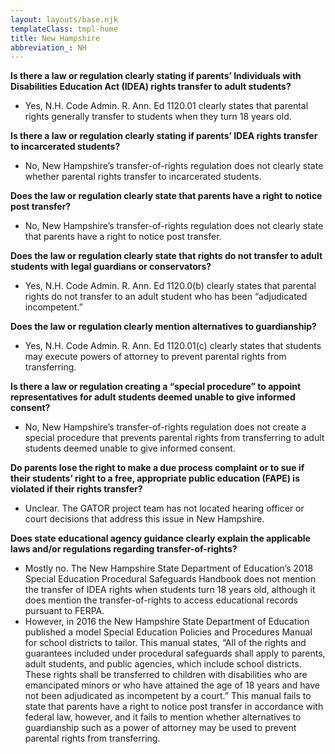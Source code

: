 ```yaml
---
layout: layouts/base.njk
templateClass: tmpl-home
title: New Hampshire
abbreviation_: NH
---
```


**Is there a law or regulation clearly stating if parents’ Individuals with Disabilities Education Act (IDEA) rights transfer to adult students?**

- Yes, N.H. Code Admin. R. Ann. Ed 1120.01 clearly states that parental rights generally transfer to students when they turn 18 years old.

**Is there a law or regulation clearly stating if parents’ IDEA rights transfer to incarcerated students?**

- No, New Hampshire’s transfer-of-rights regulation does not clearly state whether parental rights transfer to incarcerated students.

**Does the law or regulation clearly state that parents have a right to notice post transfer?**

- No, New Hampshire’s transfer-of-rights regulation does not clearly state that parents have a right to notice post transfer.

**Does the law or regulation clearly state that rights do not transfer to adult students with legal guardians or conservators?**

- Yes, N.H. Code Admin. R. Ann. Ed 1120.0(b) clearly states that parental rights do not transfer to an adult student who has been “adjudicated incompetent.”

**Does the law or regulation clearly mention alternatives to guardianship?**

- Yes, N.H. Code Admin. R. Ann. Ed 1120.01(c) clearly states that students may execute powers of attorney to prevent parental rights from transferring.

**Is there a law or regulation creating a “special procedure” to appoint representatives for adult students deemed unable to give informed consent?**

- No, New Hampshire’s transfer-of-rights regulation does not create a special procedure that prevents parental rights from transferring to adult students deemed unable to give informed consent.

**Do parents lose the right to make a due process complaint or to sue if their students’ right to a free, appropriate public education (FAPE) is violated if their rights transfer?**

- Unclear. The GATOR project team has not located hearing officer or court decisions that address this issue in New Hampshire.

**Does state educational agency guidance clearly explain the applicable laws and/or regulations regarding transfer-of-rights?**

- Mostly no. The New Hampshire State Department of Education’s 2018 Special Education Procedural Safeguards Handbook does not mention the transfer of IDEA rights when students turn 18 years old, although it does mention the transfer-of-rights to access educational records pursuant to FERPA.
- However, in 2016 the New Hampshire State Department of Education published a model Special Education Policies and Procedures Manual for school districts to tailor. This manual states, “All of the rights and guarantees included under procedural safeguards shall apply to parents, adult students, and public agencies, which include school districts. These rights shall be transferred to children with disabilities who are emancipated minors or who have attained the age of 18 years and have not been adjudicated as incompetent by a court.” This manual fails to state that parents have a right to notice post transfer in accordance with federal law, however, and it fails to mention whether alternatives to guardianship such as a power of attorney may be used to prevent parental rights from transferring.
